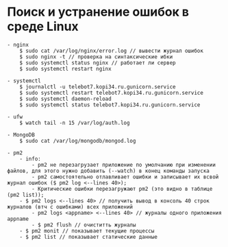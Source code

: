 # Поиск и устранение ошибок в среде Linux
	- nginx
		$ sudo cat /var/log/nginx/error.log // вывести журнал ошибок
		$ sudo nginx -t // проверка на синтаксические ибки
		$ sudo systemctl status nginx // работает ли сервер
		$ sudo systemctl restart nginx

	- systemctl
		$ journalctl -u telebot7.kopi34.ru.gunicorn.service
		$ sudo systemctl restart telebot7.kopi34.ru.gunicorn.service
		$ sudo systemctl daemon-reload
		$ sudo systemctl status telebot7.kopi34.ru.gunicorn.service 

	- ufw
		$ watch tail -n 15 /var/log/auth.log

	- MongoDB
		$ sudo cat /var/log/mongodb/mongod.log

	- pm2
		- info: 
			- pm2 не перезагрузает приложение по умолчанию при изменении файлов, для этого нужно добавить (--watch) в конец команды запуска
			- pm2 самостоятельно отлавливает ошибки и записывает их всвой журнал ошибок ($ pm2 log <--lines 40>); 
			- Критические ошибки перезагружают pm2 (это видно в таблице (pm2 list)); 
		- $ pm2 logs <--lines 40> // получить вывод в консоль 40 строк журналов (втч с ошибками) всех приложений
			- pm2 logs <appname> <--lines 40> // журналы одного приложения appname
			- $ pm2 flush // очиститть журналы
		- $ pm2 monit // показывает текущие процессы 
		- $ pm2 list // показывает статические данные 